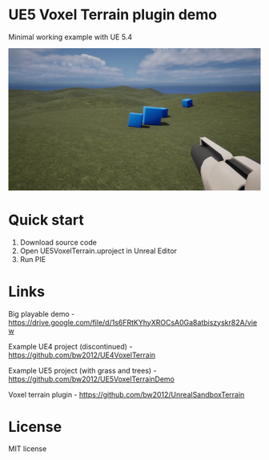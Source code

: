 
# UE5 Voxel Terrain plugin demo

Minimal working example with UE 5.4

![Unreal Engine 5 voxel terrian](https://raw.githubusercontent.com/bw2012/UE5VoxelTerrainTemplate/master/demo.gif)

# Quick start

1. Download source code
2. Open UE5VoxelTerrain.uproject in Unreal Editor
3. Run PIE

# Links
Big playable demo - https://drive.google.com/file/d/1s6FRtKYhyXROCsA0Ga8atbiszyskr82A/view

Example UE4 project (discontinued) - https://github.com/bw2012/UE4VoxelTerrain

Example UE5 project (with grass and trees) - https://github.com/bw2012/UE5VoxelTerrainDemo

Voxel terrain plugin - https://github.com/bw2012/UnrealSandboxTerrain

# License
MIT license

